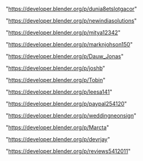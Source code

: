 "https://developer.blender.org/p/dunia8etslotgacor"

"https://developer.blender.org/p/newindiasolutions"

"https://developer.blender.org/p/mitya12342"

"https://developer.blender.org/p/marknjohson150"

"https://developer.blender.org/p/Dauw_Jonas"

"https://developer.blender.org/p/joshb"

"https://developer.blender.org/p/Tobin"

"https://developer.blender.org/p/leesa141"

"https://developer.blender.org/p/paypal254120"

"https://developer.blender.org/p/weddingneonsign"

"https://developer.blender.org/p/Marcta"

"https://developer.blender.org/p/devrjay"

"https://developer.blender.org/p/reviews5412011"

 
